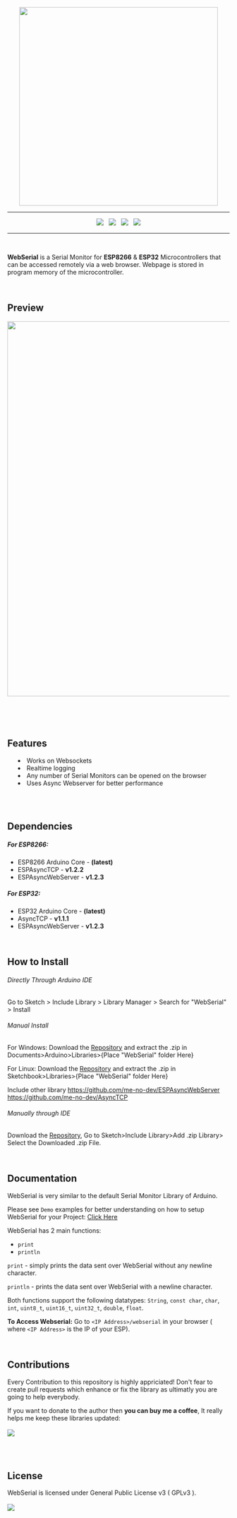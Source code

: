 <p align="center"><img src="https://raw.githubusercontent.com/ayushsharma82/WebSerial/master/docs/logo.svg?sanitize=true" width="450"></p>

<hr/>

<p align="center">
<img src="https://img.shields.io/github/last-commit/ayushsharma82/WebSerial.svg?style=for-the-badge" />
&nbsp;
<img src="https://img.shields.io/travis/com/ayushsharma82/WebSerial/master?style=for-the-badge" />
&nbsp;
<img src="https://img.shields.io/github/license/ayushsharma82/WebSerial.svg?style=for-the-badge" />
&nbsp;
<a href="https://www.buymeacoffee.com/6QGVpSj" target="_blank"><img src="https://img.shields.io/badge/Buy%20me%20a%20coffee-%245-orange?style=for-the-badge&logo=buy-me-a-coffee" /></a>
</p>

<hr/>

<br/>

<p><b>WebSerial</b> is a Serial Monitor for <b>ESP8266</b> & <b>ESP32</b> Microcontrollers that can be accessed remotely via a web browser. Webpage is stored in program memory of the microcontroller.</p>

<br/>

<h2>Preview</h2>
<p align="center"><img src="https://raw.githubusercontent.com/ayushsharma82/WebSerial/master/docs/webserial.PNG" width="850"></p>

<br/>
<br/>
<br/>

<h2>Features</h2>
<p>
  <ul style="list-style-position: inside;">
      <li>Works on Websockets</li>
      <li>Realtime logging</li>
      <li>Any number of Serial Monitors can be opened on the browser</li>
      <li>Uses Async Webserver for better performance</li>
  </ul>
</p>

<br/>
<br/>

<h2>Dependencies</h2>
<p>
  <h5>For ESP8266:</h5>
  <ul>
      <li>ESP8266 Arduino Core - <b>(latest)</b></li>
      <li>ESPAsyncTCP - <b>v1.2.2</b></li>
  	  <li>ESPAsyncWebServer - <b>v1.2.3</b></li>
  </ul>
  
  <h5>For ESP32:</h5>
  <ul>
      <li>ESP32 Arduino Core - <b>(latest)</b></li>
      <li>AsyncTCP - <b>v1.1.1</b></li>
  	  <li>ESPAsyncWebServer - <b>v1.2.3</b></li>
  </ul>
</p>

<br/>

<h2>How to Install</h2>

###### Directly Through Arduino IDE 
Go to Sketch > Include Library > Library Manager > Search for "WebSerial" > Install

###### Manual Install

For Windows: Download the [Repository](https://github.com/ayushsharma82/WebSerial/archive/master.zip) and extract the .zip in Documents>Arduino>Libraries>{Place "WebSerial" folder Here}

For Linux: Download the [Repository](https://github.com/ayushsharma82/WebSerial/archive/master.zip) and extract the .zip in Sketchbook>Libraries>{Place "WebSerial" folder Here}

Include other library
https://github.com/me-no-dev/ESPAsyncWebServer
https://github.com/me-no-dev/AsyncTCP

###### Manually through IDE

Download the [Repository](https://github.com/ayushsharma82/WebSerial/archive/master.zip), Go to Sketch>Include Library>Add .zip Library> Select the Downloaded .zip File.

<br>

<h2>Documentation</h2>
<p>WebSerial is very similar to the default Serial Monitor Library of Arduino.</p>

Please see `Demo` examples for better understanding on how to setup WebSerial for your Project: [Click Here](https://github.com/ayushsharma82/WebSerial/blob/master/examples/ESP8266_Demo/ESP8266_Demo.ino)


WebSerial has 2 main functions:
- `print`
- `println`


`print` - simply prints the data sent over WebSerial without any newline character.


`println` - prints the data sent over WebSerial with a newline character.


Both functions support the following datatypes: `String`, `const char`, `char`, `int`, `uint8_t`, `uint16_t`, `uint32_t`, `double`, `float`.


<b>To Access Webserial:</b> Go to `<IP Address>/webserial` in your browser ( where `<IP Address>` is the IP of your ESP).

<br>

<h2>Contributions</h2>
<p>Every Contribution to this repository is highly appriciated! Don't fear to create pull requests which enhance or fix the library as ultimatly you are going to help everybody.</p>
<p>
If you want to donate to the author then <b>you can buy me a coffee</b>, It really helps me keep these libraries updated:
<br/><br/>
<a href="https://www.buymeacoffee.com/6QGVpSj" target="_blank"><img src="https://img.shields.io/badge/Buy%20me%20a%20coffee-%245-orange?style=for-the-badge&logo=buy-me-a-coffee" /></a>
</p>
<br/>
<br/>


<h2>License</h2>
WebSerial is licensed under General Public License v3 ( GPLv3 ).
<br/>
<br/>
<img src="https://img.shields.io/github/license/ayushsharma82/WebSerial.svg?style=for-the-badge" />
</div>

